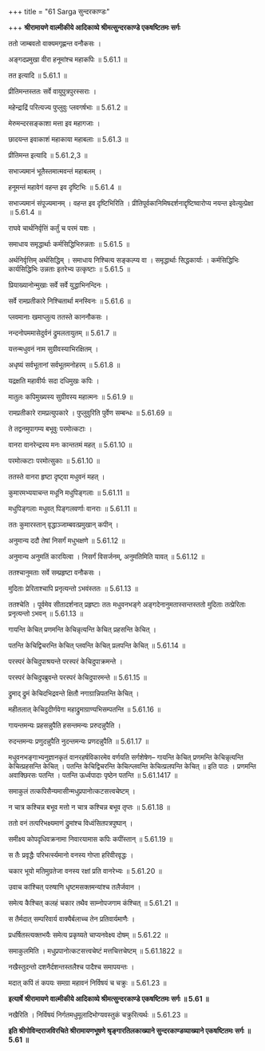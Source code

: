 +++
title = "61 Sarga सुन्दरकाण्डः"

+++
**श्रीरामायणे वाल्मीकीये आदिकाव्ये श्रीमत्सुन्दरकाण्डे एकषष्टितमः सर्गः**

ततो जाम्बवतो वाक्यमगृह्णन्त वनौकसः ।

अङ्गदप्रमुखा वीरा हनूमांश्च महाकपिः ॥ 5.61.1 ॥

तत इत्यादि ॥ 5.61.1 ॥

प्रीतिमन्तस्ततः सर्वे वायुपुत्रपुरस्सराः ।

महेन्द्राद्रिं परित्यज्य पुप्लुवुः प्लवगर्षभाः ॥ 5.61.2 ॥

मेरुमन्दरसङ्काशा मत्ता इव महागजाः ।

छादयन्त इवाकाशं महाकाया महाबलाः ॥ 5.61.3 ॥

प्रीतिमन्त इत्यादि ॥ 5.61.2,3 ॥

सभाज्यमानं भूतैस्तमात्मवन्तं महाबलम् ।

हनूमन्तं महावेगं वहन्त इव दृष्टिभिः ॥ 5.61.4 ॥

सभाज्यमानं संपूज्यमानम् । वहन्त इव दृष्टिभिरिति । प्रीतिपूर्वकानिमिषदर्शनाद्दृष्टिष्वारोप्य नयन्त इवेत्युत्प्रेक्षा ॥ 5.61.4 ॥

राघवे चार्थनिर्वृत्तिं कर्तुं च परमं यशः ।

समाधाय समृद्धार्थाः कर्मसिद्धिभिरुन्नताः ॥ 5.61.5 ॥

अर्थनिर्वृत्तिम् अर्थसिद्धिम् । समाधाय निश्चित्य सङ्कल्प्य वा । समृद्धार्थाः सिद्धकार्याः । कर्मसिद्धिभिः कार्यसिद्धिभिः उन्नताः इतरेभ्य उत्कृष्टाः ॥ 5.61.5 ॥

प्रियाख्यानोन्मुखाः सर्वे सर्वे युद्धाभिनन्दिनः ।

सर्वे रामप्रतीकारे निश्चितार्था मनस्विनः ॥ 5.61.6 ॥

प्लवमानाः खमाप्लुत्य ततस्ते काननौकसः ।

नन्दनोपममासेदुर्वनं द्रुमलतायुतम् ॥ 5.61.7 ॥

यत्तन्मधुवनं नाम सुग्रीवस्याभिरक्षितम् ।

अधृष्यं सर्वभूतानां सर्वभूतमनोहरम् ॥ 5.61.8 ॥

यद्रक्षति महावीर्यः सदा दधिमुखः कपिः ।

मातुलः कपिमुख्यस्य सुग्रीवस्य महात्मनः ॥ 5.61.9 ॥

रामप्रतीकारे रामप्रत्युपकारे । पुप्लुवुरिति पुर्वेण सम्बन्धः ॥ 5.61.69 ॥

ते तद्वनमुपागम्य बभूवुः परमोत्कटाः ।

वानरा वानरेन्द्रस्य मनः कान्ततमं महत् ॥ 5.61.10 ॥

परमोत्कटाः परमोत्सुकाः ॥ 5.61.10 ॥

ततस्ते वानरा हृष्टा दृष्ट्वा मधुवनं महत् ।

कुमारमभ्ययाचन्त मधूनि मधुपिङ्गलाः ॥ 5.61.11 ॥

मधुपिङ्गलाः मधुवत् पिङ्गलवर्णाः वानराः ॥ 5.61.11 ॥

ततः कुमारस्तान् वृद्धाञ्जाम्बवत्प्रमुखान् कपीन् ।

अनुमान्य ददौ तेषां निसर्गं मधुभक्षणे ॥ 5.61.12 ॥

अनुमान्य अनुमतिं कारयित्वा । निसर्गं विसर्जनम्, अनुमतिमिति यावत् ॥ 5.61.12 ॥

ततश्चानुमताः सर्वे सम्प्रहृष्टा वनौकसः ।

मुदिताः प्रेरिताश्चापि प्रनृत्यन्तो ऽभवंस्ततः ॥ 5.61.13 ॥

ततश्चेति । पूर्वमेव सीतादर्शनात् प्रहृष्टाः ततः मधुवनभङ्गे अङ्गदेनानुमतास्सन्तस्ततो मुदिताः तत्प्रेरिताः प्रनृत्यन्तो ऽभवन् ॥ 5.61.13 ॥

गायन्ति केचित् प्रणमन्ति केचिन्नृत्यन्ति केचित् प्रहसन्ति केचित् ।

पतन्ति केचिद्विचरन्ति केचित् प्लवन्ति केचित् प्रलपन्ति केचित् ॥ 5.61.14 ॥

परस्परं केचिदुपाश्रयन्ते परस्परं केचिदुपाक्रमन्ते ।

परस्परं केचिदुपब्रुवन्ते परस्परं केचिदुपारमन्ते ॥ 5.61.15 ॥

द्रुमाद् द्रुमं केचिदभिद्रवन्ते क्षितौ नगाग्रान्निपतन्ति केचित् ।

महीतलात् केचिदुदीर्णवेगा महाद्रुमाग्राण्यभिसम्पतन्ति ॥ 5.61.16 ॥

गायन्तमन्यः प्रहसन्नुपैति हसन्तमन्यः प्ररुदन्नुपैति ।

रुदन्तमन्यः प्रणुदन्नुपैति नुदन्तमन्यः प्रणदन्नुपैति ॥ 5.61.17 ॥

मधुवनभङ्गाभ्यनुज्ञानकृतं वानरहर्षविकारमेव वर्णयति सर्गशेषेण– गायन्ति केचित् प्रणमन्ति केचिन्नृत्यन्ति केचित्प्रहसन्ति केचित् । पतन्ति केचिद्विचरन्ति केचित्प्लवन्ति केचित्प्रलपन्ति केचित् ॥ इति पाठः । प्रणमन्ति अवाक्छिरसः पतन्ति । पतन्ति ऊर्ध्वपादाः पृष्ठेन पतन्ति ॥ 5.61.1417 ॥

समाकुलं तत्कपिसैन्यमासीन्मधुप्रपानोत्कटसत्त्वचेष्टम् ।

न चात्र कश्चिन्न बभूव मत्तो न चात्र कश्चिन्न बभूव तृप्तः ॥ 5.61.18 ॥

ततो वनं तत्परिभक्ष्यमाणं द्रुमांश्च विध्वंसितपत्रपुष्पान् ।

समीक्ष्य कोपदृधिवक्रनामा निवारयामास कपिः कपींस्तान् ॥ 5.61.19 ॥

स तैः प्रवृद्धैः परिभर्त्स्यमानो वनस्य गोप्ता हरिवीरवृद्धः ।

चकार भूयो मतिमुग्रतेजा वनस्य रक्षां प्रति वानरेभ्यः ॥ 5.61.20 ॥

उवाच कांश्चित् परुषाणि धृष्टमसक्तमन्यांश्च तलैर्जवान ।

समेत्य कैश्चित् कलहं चकार तथैव साम्नोपजगाम कंश्चित् ॥ 5.61.21 ॥

स तैर्मदात् सम्परिवार्य वाक्यैर्बलाच्च तेन प्रतिवार्यमाणैः ।

प्रधर्षितस्त्यक्तभयैः समेत्य प्रकृष्यते चाप्यनवेक्ष्य दोषम् ॥ 5.61.22 ॥

समाकुलमिति । मधुप्रपानोत्कटसत्त्वचेष्टं मत्तचित्तचेष्टम् ॥ 5.61.1822 ॥

नखैस्तुदन्तो दशनैर्दशन्तस्तलैश्च पादैश्च समापयन्तः ।

मदात् कपिं तं कपयः समग्रा महावनं निर्विषयं च चक्रुः ॥ 5.61.23 ॥

**इत्यार्षे श्रीरामायणे वाल्मीकीये आदिकाव्ये श्रीमत्सुन्दरकाण्डे एकषष्टितमः सर्गः ॥ 5.61 ॥**

नखैरिति । निर्विषयं निर्गतमधुमूलादिभोग्यवस्तुकं चक्रुरित्यर्थः ॥ 5.61.23 ॥

**इति श्रीगोविन्दराजविरचिते श्रीरामायणभूषणे श्रृङ्गारतिलकाख्याने सुन्दरकाण्डव्याख्याने एकषष्टितमः सर्गः ॥ 5.61 ॥**
